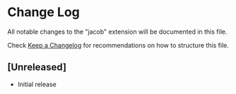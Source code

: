 # Change Log
All notable changes to the "jacob" extension will be documented in this file.

Check [Keep a Changelog](http://keepachangelog.com/) for recommendations on how to structure this file.

## [Unreleased]
- Initial release